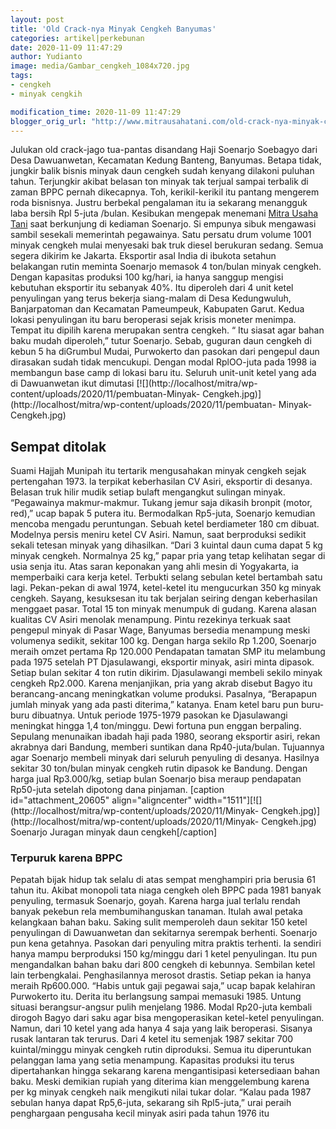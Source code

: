 ```yaml
---
layout: post
title: 'Old Crack-nya Minyak Cengkeh Banyumas'
categories: artikel|perkebunan
date: 2020-11-09 11:47:29
author: Yudianto
image: media/Gambar_cengkeh_1084x720.jpg
tags:
- cengkeh
- minyak cengkih

modification_time: 2020-11-09 11:47:29
blogger_orig_url: "http://www.mitrausahatani.com/old-crack-nya-minyak-cengkeh-banyumas.html"
---
```


Julukan old crack-jago tua-pantas disandang Haji Soenarjo Soebagyo dari Desa
Dawuanwetan, Kecamatan Kedung Banteng, Banyumas. Betapa tidak, jungkir balik
bisnis minyak daun cengkeh sudah kenyang dilakoni puluhan tahun. Terjungkir
akibat belasan ton minyak tak terjual sampai terbalik di zaman BPPC pernah
dikecapnya. Toh, kerikil-kerikil itu pantang mengerem roda bisnisnya. Justru
berbekal pengalaman itu ia sekarang menangguk laba bersih Rpl 5-juta /bulan.
Kesibukan mengepak menemani [Mitra Usaha Tani](https://www.mitrausahatani.com) saat
berkunjung di kediaman Soenarjo. Si empunya sibuk mengawasi sambil sesekali
memerintah pegawainya. Satu persatu drum volume 1001 minyak cengkeh mulai
menyesaki bak truk diesel berukuran sedang. Semua segera dikirim ke Jakarta.
Eksportir asal India di ibukota setahun belakangan rutin meminta Soenarjo
memasok 4 ton/bulan minyak cengkeh. Dengan kapasitas produksi 100 kg/hari, ia
hanya sanggup mengisi kebutuhan eksportir itu sebanyak 40%. Itu diperoleh dari
4 unit ketel penyulingan yang terus bekerja siang-malam di Desa Kedungwuluh,
Banjarpatoman dan Kecamatan Pameumpeuk, Kabupaten Garut. Kedua lokasi
penyulingan itu baru beroperasi sejak krisis moneter menimpa. Tempat itu
dipilih karena merupakan sentra cengkeh. “ Itu siasat agar bahan baku mudah
diperoleh,” tutur Soenarjo. Sebab, guguran daun cengkeh di kebun 5 ha
diGrumbul Mudai, Purwokerto dan pasokan dari pengepul daun dirasakan sudah
tidak mencukupi. Dengan modal RplOO-juta pada 1998 ia membangun base camp di
lokasi baru itu. Seluruh unit-unit ketel yang ada di Dawuanwetan ikut dimutasi
[![](http://localhost/mitra/wp-content/uploads/2020/11/pembuatan-Minyak-
Cengkeh.jpg)](http://localhost/mitra/wp-content/uploads/2020/11/pembuatan-
Minyak-Cengkeh.jpg)

## Sempat ditolak

Suami Hajjah Munipah itu tertarik mengusahakan minyak cengkeh sejak
pertengahan 1973. la terpikat keberhasilan CV Asiri, eksportir di desanya.
Belasan truk hilir mudik setiap bulaft mengangkut sulingan minyak. “Pegawainya
makmur-makmur. Tukang jemur saja dikasih bronpit (motor, red),” ucap bapak 5
putera itu. Bermodalkan Rp5-juta, Soenarjo kemudian mencoba mengadu
peruntungan. Sebuah ketel berdiameter 180 cm dibuat. Modelnya persis meniru
ketel CV Asiri. Namun, saat berproduksi sedikit sekali tetesan minyak yang
dihasilkan. “Dari 3 kuintal daun cuma dapat 5 kg minyak cengkeh. Normalnya 25
kg,” papar pria yang tetap kelihatan segar di usia senja itu. Atas saran
keponakan yang ahli mesin di Yogyakarta, ia memperbaiki cara kerja ketel.
Terbukti selang sebulan ketel bertambah satu lagi. Pekan-pekan di awal 1974,
ketel-ketel itu mengucurkan 350 kg minyak cengkeh. Sayang, kesuksesan itu tak
berjalan seiring dengan keberhasilan menggaet pasar. Total 15 ton minyak
menumpuk di gudang. Karena alasan kualitas CV Asiri menolak menampung. Pintu
rezekinya terkuak saat pengepul minyak di Pasar Wage, Banyumas bersedia
menampung meski volumenya sedikit, sekitar 100 kg. Dengan harga sekilo Rp
1.200, Soenarjo meraih omzet pertama Rp 120.000 Pendapatan tamatan SMP itu
melambung pada 1975 setelah PT Djasulawangi, eksportir minyak, asiri minta
dipasok. Setiap bulan sekitar 4 ton rutin dikirim. Djasulawangi membeli sekilo
minyak cengkeh Rp2.000. Karena menjanjikan, pria yang akrab disebut Bagyo itu
berancang-ancang meningkatkan volume produksi. Pasalnya, “Berapapun jumlah
minyak yang ada pasti diterima,” katanya. Enam ketel baru pun buru-buru
dibuatnya. Untuk periode 1975-1979 pasokan ke Djasulawangi meningkat hingga
1,4 ton/minggu. Dewi fortuna pun enggan berpaling. Sepulang menunaikan ibadah
haji pada 1980, seorang eksportir asiri, rekan akrabnya dari Bandung, memberi
suntikan dana Rp40-juta/bulan. Tujuannya agar Soenarjo membeli minyak dari
seluruh penyuling di desanya. Hasilnya sekitar 30 ton/bulan minyak cengkeh
rutin dipasok ke Bandung. Dengan harga jual Rp3.000/kg, setiap bulan Soenarjo
bisa meraup pendapatan Rp50-juta setelah dipotong dana pinjaman. [caption
id="attachment_20605" align="aligncenter"
width="1511"][![](http://localhost/mitra/wp-content/uploads/2020/11/Minyak-
Cengkeh.jpg)](http://localhost/mitra/wp-content/uploads/2020/11/Minyak-
Cengkeh.jpg) Soenarjo Juragan minyak daun cengkeh[/caption]

### Terpuruk karena BPPC

Pepatah bijak hidup tak selalu di atas sempat menghampiri pria berusia 61
tahun itu. Akibat monopoli tata niaga cengkeh oleh BPPC pada 1981 banyak
penyuling, termasuk Soenarjo, goyah. Karena harga jual terlalu rendah banyak
pekebun rela membumihanguskan tanaman. Itulah awal petaka kelangkaan bahan
baku. Saking sulit memperoleh daun sekitar 150 ketel penyulingan di
Dawuanwetan dan sekitarnya serempak berhenti. Soenarjo pun kena getahnya.
Pasokan dari penyuling mitra praktis terhenti. Ia sendiri hanya mampu
berproduksi 150 kg/minggu dari 1 ketel penyulingan. Itu pun mengandalkan bahan
baku dari 800 cengkeh di kebunnya. Sembilan ketel lain terbengkalai.
Penghasilannya merosot drastis. Setiap pekan ia hanya meraih Rp600.000. “Habis
untuk gaji pegawai saja,” ucap bapak kelahiran Purwokerto itu. Derita itu
berlangsung sampai memasuki 1985. Untung situasi berangsur-angsur pulih
menjelang 1986. Modal Rp20-juta kembali dirogoh Bagyo dari saku agar bisa
mengoperasikan ketel-ketel penyulingan. Namun, dari 10 ketel yang ada hanya 4
saja yang laik beroperasi. Sisanya rusak lantaran tak terurus. Dari 4 ketel
itu semenjak 1987 sekitar 700 kuintal/minggu minyak cengkeh rutin diproduksi.
Semua itu diperuntukan pelanggan lama yang setia menampung. Kapasitas produksi
itu terus dipertahankan hingga sekarang karena mengantisipasi ketersediaan
bahan baku. Meski demikian rupiah yang diterima kian menggelembung karena per
kg minyak cengkeh naik mengikuti nilai tukar dolar. “Kalau pada 1987 sebulan
hanya dapat Rp5,6-juta, sekarang sih Rpl5-juta,” urai peraih penghargaan
pengusaha kecil minyak asiri pada tahun 1976 itu


